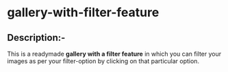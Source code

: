 # gallery-with-filter-feature

## Description:-

This is a readymade **gallery with a filter feature** in which you can filter your images as per your filter-option by clicking on that particular option.
